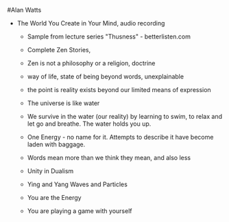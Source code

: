 #Alan Watts

- The World You Create in Your Mind, audio recording
  - Sample from lecture series "Thusness" - betterlisten.com

  - Complete Zen Stories,
   - Zen is not a philosophy or a religion, doctrine
   - way of life, state of being beyond words, unexplainable
   - the point is reality exists beyond our limited means of expression
   - The universe is like water
   - We survive in the water (our reality) by learning to swim, to relax and let go and breathe. The water holds you up.
   - One Energy - no name for it. Attempts to describe it have become laden with baggage.
   - Words mean more than we think they mean, and also less
   - Unity in Dualism
   - Ying and Yang
   Waves and Particles
   - You are the Energy
   - You are playing a game with yourself
